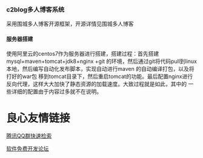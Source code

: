 ### c2blog多人博客系统
采用围城多人博客开源框架，开源详情见围城多人博客
#### 服务器搭建
使用阿里云的centos7作为服务器进行搭建，搭建过程：首先搭建mysql+maven+tomcat+jdk8+nginx +git
的环境，然后通过git将代码pull到linux本地，然后编写自动化发布脚本，实现自动进行maven 的自动编译打包，以及将打好的war包
移到tomcat目录下，然后重启tomcat的功能。最后配置nginx进行反向代理，这样大大加快了静态资源的加载速度。大致过程就是如此，其中的
一些详细的配置由于内容过多就不在说明。


 # 良心友情链接

[腾讯QQ群快速检索](http://u.720life.cn/s/8cf73f7c)

[软件免费开发论坛](http://u.720life.cn/s/bbb01dc0)